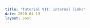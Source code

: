 ```yaml
---
title: "Tutorial VII: internal links"
date: 2020-04-19
layout: post
---
```

<!-- 
In your blog post you will write links to internal resources, like other articles, pages, and images. You can use relative paths for those assets so for example to link the archive you may use the following code `[archive](/archive)`. This will work fine, since that's the url of your archive, but what happens if you decide to change the url? You'd have to search for any occurrence in your site for any link and fix it.

A different approach is to use a Jekyll feature called *Liquid tags*. From the [documentation](https://jekyllrb.com/docs/liquid/):

> Jekyll uses the [Liquid](https://shopify.github.io/liquid/) templating language to process templates.
>
> Generally in Liquid you output content using two curly braces e.g. `{% raw %}{{ variable }}{% endraw %}` and perform logic statements by surrounding them in a curly brace percentage sign e.g. `{% raw %}{% if statement %}{% endraw %}`. To learn more about Liquid, check out the [official Liquid Documentation](https://shopify.github.io/liquid/).

There is a Liquid tag to link to files, getting as a result the corresponding url for the resource. So for our archive we would use:

```{% raw %}
[archive]({{ site.base_url }}{% link _pages/archive.md %})
{% endraw %}```

and this would be automatically converted into

```
[archive]({{ site.base_url }}{% link _pages/archive.md %})
```

For a blog post this:

```{% raw %}
[first post]({{ site.base_url }}{% link _posts/2020-03-18-my-first-post.md %})
{% endraw %}```

transforms into:

```
[first post]({{ site.base_url }}{% link _posts/2020-03-18-my-first-post.md %})
```

Apart from the benefit of being resilient to changes in the permalinks of your articles, this also has a very important effect: Jekyll **will fail** to process your site if you use a wrong link. This means that Jekyll checks your internal links on every built, and if for any reason you change the name of your file in the future, Jekyll will error with details on where the offending link lives.

An important final note is that if you paid attention, the links are relative to the root of your domain. If you deploy this site in your personal GitHub space that's OK but if you publish it in a project so your URL is like `https://yourusername.github.io/project` then the URLs will fail. You'd need to put `{% raw %}{{ site.base_url }}{% endraw %}` **before** the `link` tag, for absolute URLs that point to the correct resource.

More details on this [nice article](https://www.webisland.agency/blog/jekyll-internal-links/). -->
